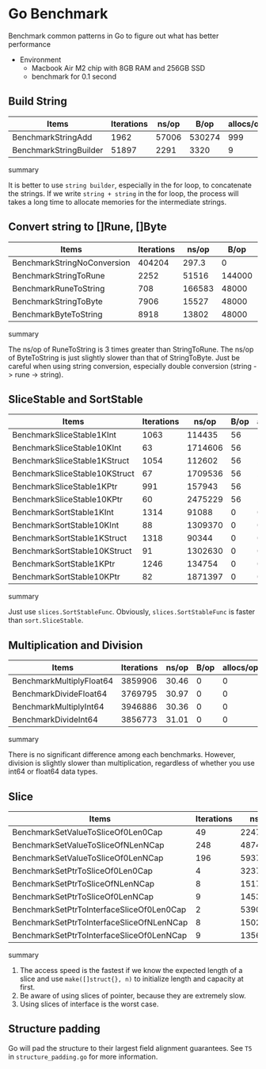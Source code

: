 # Go Benchmark

Benchmark common patterns in Go to figure out what has better performance

- Environment
  - Macbook Air M2 chip with 8GB RAM and 256GB SSD
  - benchmark for 0.1 second

## Build String

| Items  | Iterations | ns/op | B/op | allocs/op |
| ------------- | ------------- | ------------- | ------------- | ------------- |
| BenchmarkStringAdd | 1962 | 57006 | 530274 | 999 |
| BenchmarkStringBuilder | 51897 | 2291 | 3320 | 9 |

summary

It is better to use `string builder`, especially in the for loop, to concatenate the strings. If we write `string + string` in the for loop, the process will takes a long time to  allocate memories for the intermediate strings.

## Convert string to []Rune, []Byte

| Items  | Iterations | ns/op | B/op | allocs/op |
| ------------- | ------------- | ------------- | ------------- | ------------- |
| BenchmarkStringNoConversion | 404204 | 297.3 | 0 | 0 |
| BenchmarkStringToRune | 2252 | 51516 | 144000 | 1000 |
| BenchmarkRuneToString | 708 | 166583 | 48000 | 1000 |
| BenchmarkStringToByte | 7906 | 15527 | 48000 | 1000 |
| BenchmarkByteToString | 8918 | 13802 | 48000 | 1000 |

summary

The ns/op of RuneToString is 3 times greater than StringToRune. The ns/op of ByteToString is just slightly slower than that of StringToByte. Just be careful when using string conversion, especially double conversion (string -> rune -> string).

## SliceStable and SortStable

| Items  | Iterations | ns/op | B/op | allocs/op |
| ------------- | ------------- | ------------- | ------------- | ------------- |
| BenchmarkSliceStable1KInt | 1063 | 114435 | 56 | 2 |
| BenchmarkSliceStable10KInt | 63 | 1714606 | 56 | 2 |
| BenchmarkSliceStable1KStruct | 1054 | 112602 | 56 | 2 |
| BenchmarkSliceStable10KStruct | 67 | 1709536 | 56 | 2 |
| BenchmarkSliceStable1KPtr | 991 | 157943 | 56 | 2 |
| BenchmarkSliceStable10KPtr | 60 | 2475229 | 56 | 2 |
| BenchmarkSortStable1KInt | 1314 | 91088 | 0 | 0 |
| BenchmarkSortStable10KInt | 88 | 1309370 | 0 | 0 |
| BenchmarkSortStable1KStruct | 1318 | 90344 | 0 | 0 |
| BenchmarkSortStable10KStruct | 91 | 1302630 | 0 | 0 |
| BenchmarkSortStable1KPtr | 1246 | 134754 | 0 | 0 |
| BenchmarkSortStable10KPtr | 82 | 1871397 | 0 | 0 |

summary

Just use `slices.SortStableFunc`.
Obviously, `slices.SortStableFunc` is faster than `sort.SliceStable`.

## Multiplication and Division

| Items  | Iterations | ns/op | B/op | allocs/op |
| ------------- | ------------- | ------------- | ------------- | ------------- |
| BenchmarkMultiplyFloat64 | 3859906 | 30.46 | 0 | 0 |
| BenchmarkDivideFloat64 | 3769795 | 30.97 | 0 | 0 |
| BenchmarkMultiplyInt64 | 3946886 | 30.36 | 0 | 0 |
| BenchmarkDivideInt64 | 3856773 | 31.01 | 0 | 0 |

summary

There is no significant difference among each benchmarks. However, division is slightly slower than multiplication, regardless of whether you use int64 or float64 data types.

## Slice

| Items  | Iterations | ns/op | B/op | allocs/op |
| ------------- | ------------- | ------------- | ------------- | ------------- |
| BenchmarkSetValueToSliceOf0Len0Cap        | 49  | 2247754 | 41678080 | 38 |
| BenchmarkSetValueToSliceOfNLenNCap        | 248 | 487447 | 8003584 | 1 |
| BenchmarkSetValueToSliceOf0LenNCap        | 196 | 593774 | 8003584 | 1 |
| BenchmarkSetPtrToSliceOf0Len0Cap          | 4 | 32370386 | 49678092 | 1000038 |
| BenchmarkSetPtrToSliceOfNLenNCap          | 8 | 15173344 | 16003590 | 1000001 |
| BenchmarkSetPtrToSliceOf0LenNCap          | 9 | 14534449 | 16003587 | 1000001 |
| BenchmarkSetPtrToInterfaceSliceOf0Len0Cap | 2 | 53907958 | 96036600 | 1000039 |
| BenchmarkSetPtrToInterfaceSliceOfNLenNCap | 8 | 15025208 | 24007170 | 1000001 |
| BenchmarkSetPtrToInterfaceSliceOf0LenNCap | 9 | 13565810 | 24007173 | 1000001 |

summary

1. The access speed is the fastest if we know the expected length of a slice and use `make([]struct{}, n)` to initialize length and capacity at first.
2. Be aware of using slices of pointer, because they are extremely slow.
3. Using slices of interface is the worst case.

## Structure padding

Go will pad the structure to their largest field alignment guarantees. See `T5` in `structure_padding.go` for more information.
